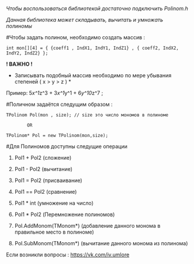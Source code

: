 ﻿*Чтобы воспользоваться библиотекой достаточно подключить Polinom.h*

*Данная библиотека может складывать, вычитать и умножать полиномы*

#Чтобы задать полином, необходимо создать массив :

	int mon[][4] = { {coeff1 , IndX1, IndY1, IndZ1} , { coeff2, IndX2, IndY2, IndZ2} };

**! ВАЖНО !**
* Записывать подобный массив необходимо по мере убывания степеней ( x > y > z ) *

Пример: 5*x^1*z^3 + 3*x^1*y^1 + 6*y^10*z^7 ; 

#Поличном задаётся следущим образом :

	TPolinom Pol(mon , size); // size это число мономов в полиноме
			
			OR

	TPolinom* Pol = new TPolinom(mon,size);

#Для Полиномов доступны следущие операции

1) Pol1 + Pol2 (сложение)
2) Pol1 - Pol2 (вычитание)
3) Pol1 = Pol2 (присваивание)
4) Pol1 == Pol2 (сравнение)
5) Pol1 * int (умножение на число)
6) Pol1 * Pol2 (Перемножение полиномов)

7) Pol.AddMonom(TMonom*) (добавление данного монома в правильное место в полиноме)
8) Pol.SubMonom(TMonom*) (вычитание данного монома из полинома)


Если возникли вопросы : https://vk.com/iv.umlore